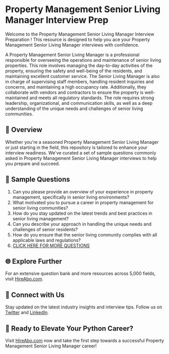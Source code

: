 # Property Management Senior Living Manager Interview Prep

Welcome to the Property Management Senior Living Manager Interview Preparation ! This resource is designed to help you ace your Property Management Senior Living Manager interviews with confidence.

A Property Management Senior Living Manager is a professional responsible for overseeing the operations and maintenance of senior living properties. This role involves managing the day-to-day activities of the property, ensuring the safety and well-being of the residents, and maintaining excellent customer service. The Senior Living Manager is also in charge of supervising staff members, handling resident inquiries and concerns, and maintaining a high occupancy rate. Additionally, they collaborate with vendors and contractors to ensure the property is well-maintained and meets all regulatory standards. The role requires strong leadership, organizational, and communication skills, as well as a deep understanding of the unique needs and challenges of senior living communities.

## 🚀 Overview

Whether you're a seasoned Property Management Senior Living Manager or just starting in the field, this repository is tailored to enhance your interview readiness. We've curated a set of sample questions commonly asked in Property Management Senior Living Manager interviews to help you prepare and succeed.

## 📝 Sample Questions

1. Can you please provide an overview of your experience in property management, specifically in senior living environments?
2. What motivated you to pursue a career in property management for senior living communities?
3. How do you stay updated on the latest trends and best practices in senior living management?
4. Can you describe your approach in handling the unique needs and challenges of senior residents?
5. How do you ensure that the senior living community complies with all applicable laws and regulations?
6. [CLICK HERE FOR MORE QUESTIONS](https://hireabo.com/job/21_1_49/Property%20Management%20Senior%20Living%20Manager)

## 🌐 Explore Further

For an extensive question bank and more resources across 5,000 fields, visit [HireAbo.com](https://www.hireabo.com).

## 📱 Connect with Us

Stay updated on the latest industry insights and interview tips. Follow us on [Twitter](https://twitter.com/hireabo) and [LinkedIn](https://www.linkedin.com/in/hire-abo-3609972a8/).

## 🚀 Ready to Elevate Your Python Career?

Visit [HireAbo.com](https://www.hireabo.com) now and take the first step towards a successful Property Management Senior Living Manager career!